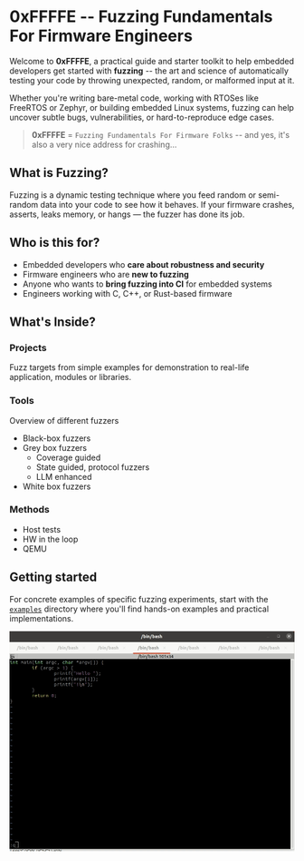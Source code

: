 # 0xFFFFE -- Fuzzing Fundamentals For Firmware Engineers

Welcome to **0xFFFFE**, a practical guide and starter toolkit to help embedded developers get started with **fuzzing** -- the art and science of automatically testing your code by throwing unexpected, random, or malformed input at it.

Whether you're writing bare-metal code, working with RTOSes like FreeRTOS or Zephyr, or building embedded Linux systems, fuzzing can help uncover subtle bugs, vulnerabilities, or hard-to-reproduce edge cases.

> **0xFFFFE** = `Fuzzing Fundamentals For Firmware Folks` -- and yes, it's also a very nice address for crashing...


## What is Fuzzing?

Fuzzing is a dynamic testing technique where you feed random or semi-random data into your code to see how it behaves. If your firmware crashes, asserts, leaks memory, or hangs — the fuzzer has done its job.


## Who is this for?

- Embedded developers who **care about robustness and security**
- Firmware engineers who are **new to fuzzing**
- Anyone who wants to **bring fuzzing into CI** for embedded systems
- Engineers working with C, C++, or Rust-based firmware

## What's Inside?

### Projects

Fuzz targets from simple examples for demonstration to real-life application, modules or libraries.

### Tools

Overview of different fuzzers
- Black-box fuzzers
- Grey box fuzzers
    - Coverage guided
    - State guided, protocol fuzzers
    - LLM enhanced
- White box fuzzers

### Methods

- Host tests
- HW in the loop
- QEMU

## Getting started

For concrete examples of specific fuzzing experiments, start with the [`examples`](examples/README.md) directory where you'll find hands-on examples and practical implementations.

![BlackBox fuzzer crash](crash.gif)

